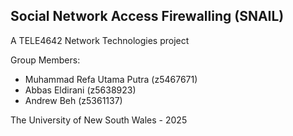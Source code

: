 Social Network Access Firewalling (SNAIL)
------------------------------------------
A TELE4642 Network Technologies project

Group Members:
- Muhammad Refa Utama Putra (z5467671)
- Abbas Eldirani (z5638923)
- Andrew Beh (z5361137)

The University of New South Wales - 2025
